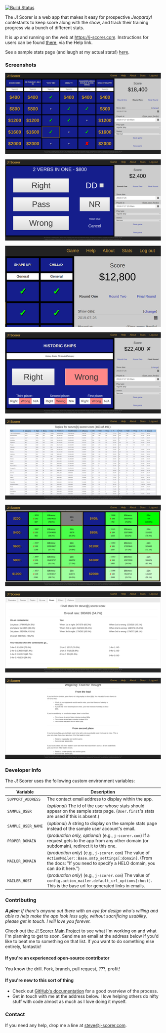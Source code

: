[![Build Status](https://travis-ci.org/steve-mcclellan/j-scorer.svg?branch=master)](https://travis-ci.org/steve-mcclellan/j-scorer)

The J! Scorer is a web app that makes it easy for prospective _Jeopardy!_
contestants to keep score along with the show, and track their training
progress via a bunch of different stats.

It is up and running on the web at <https://j-scorer.com>. Instructions for
users can be found [there][1], via the Help link.

See a sample stats page (and laugh at my actual stats!) [here][2].

### Screenshots

![Round in progress](screenshots/round_in_progress.png?raw=true)

![Clue screen](screenshots/clue_overlay.png?raw=true)

![Topic entry](screenshots/topic_and_round_links.png?raw=true)

![Final screen](screenshots/final_overlay.png?raw=true)

![Stats by topic](screenshots/stats_topics.png?raw=true)

![Stats by row](screenshots/stats_by_row.png?raw=true)

![Final stats](screenshots/stats_final.png?raw=true)

![Final wagering thoughts](screenshots/stats_final_wagering.png?raw=true)

### Developer info

The J! Scorer uses the following custom environment variables:

| Variable | Description |
| -------- | ----------- |
| `SUPPORT_ADDRESS` | The contact email address to display within the app. |
| `SAMPLE_USER` | (_optional_) The id of the user whose stats should appear on the sample stats page. (`User.first`'s stats are used if this is absent.) |
| `SAMPLE_USER_NAME` | (_optional_) A string to display on the sample stats page instead of the sample user account's email. |
| `PROPER_DOMAIN` | (_production only, optional_) (e.g., `j-scorer.com`) If a request gets to the app from any other domain (or subdomain), redirect it to this one. |
| `MAILER_DOMAIN` | (_production only_) (e.g., `j-scorer.com`) The value of `ActionMailer::Base.smtp_settings[:domain]`. (From the docs: "If you need to specify a HELO domain, you can do it here.") |
| `MAILER_HOST` | (_production only_) (e.g., `j-scorer.com`) The value of `config.action_mailer.default_url_options[:host]`. This is the base url for generated links in emails. |

### Contributing

_**A plea**: If there's anyone out there with an eye for design who's willing and
able to help make the app look less ugly, without sacrificing usability, please
get in touch. I will love you forever._

Check out [the J! Scorer Main Project][3] to see what I'm working on and what
I'm planning to get to soon. Send me an email at the address below if you'd
like to beat me to something on that list. If you want to do something else
entirely, fantastic!

#### If you're an experienced open-source contributor

You know the drill. Fork, branch, pull request, ???, profit!

#### If you're new to this sort of thing

* Check out [GitHub's documentation][4] for a good overview of the process.
* Get in touch with me at the address below. I love helping others do nifty
  stuff with code almost as much as I love doing it myself.

### Contact

If you need any help, drop me a line at <steve@j-scorer.com>.

[1]: https://j-scorer.com/help
[2]: https://j-scorer.com/sample
[3]: https://github.com/steve-mcclellan/j-scorer/projects/1
[4]: https://guides.github.com/activities/contributing-to-open-source

